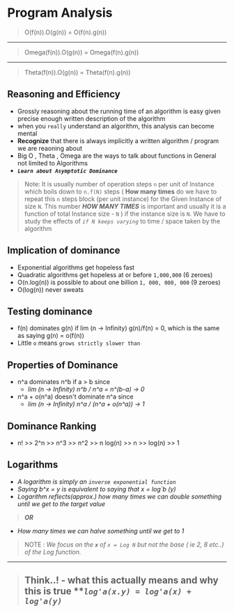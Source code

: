 # Program Analysis

> O(f(n)).O(g(n)) = O(f(n).g(n))

<hr/>

> Omega(f(n)).O(g(n)) = Omega(f(n).g(n))

<hr/>

> Theta(f(n)).O(g(n)) = Theta(f(n).g(n))

## Reasoning and Efficiency

- Grossly reasoning about the running time of an algorithm is easy
  given precise enough written description of the algorithm
- when you `really` understand an algorithm, this analysis can become mental
- **Recognize** that there is always implicitly a written algorithm / program we are reaoning about
- Big O , Theta , Omega are the ways to talk about functions in General not limited to Algorithms
- **_`Learn about Asymptotic Dominance`_**

> Note: It is usually number of operation steps `n` per unit of Instance which boils down to `n.f(N)` steps ( **How many times** do we have to repeat this `n` steps block (per unit instance) for the Given Instance of size `N`. This number **_HOW MANY TIMES_** is important and usually it is a function of total Instance size - `N` ) if the instance size is `N`. We have to study the effects of _`if N keeps varying`_ to time / space taken by the algorithm

## Implication of dominance

- Exponential algorithms get hopeless fast
- Quadratic algorithms get hopeless at or before `1,000,000` (6 zeroes)
- O(n.log(n)) is possible to about one billion `1, 000, 000, 000` (9 zeroes)
- O(log(n)) never sweats

## Testing dominance

- f(n) dominates g(n) if lim (n -> Infinity) g(n)/f(n) = 0,
  which is the same as saying g(n) = o(f(n))
- Little `o` means `grows strictly slower than`

## Properties of Dominance

- n^a dominates n^b if a > b since
  - _lim (n -> Infinity) n^b / n^a = n^(b-a) -> 0_
- n^a + o(n^a) doesn't dominate n^a since
  - _lim (n -> Infinity) n^a / (n^a + o(n^a)) -> 1_

## Dominance Ranking

- n! >> 2^n >> n^3 >> n^2 >> n log(n) >> n >> log(n) >> 1

## Logarithms

- _A logarithm is simply an `inverse exponential function`_
- _Saying b^x = y is equivalent to saying that x = log`b (y)_
- _Logarithm reflects(approx.) how many times we can double something until we get to the target value_

> ***OR***

- _How many times we can halve something until we get to 1_

> NOTE : _We focus on the **`x`** of `x = Log N` but not the base ( ie 2, 8 etc..) of the Log function._

<hr/>

> ## Think..! - what this **actually** means and **why this is true** \*\*_`log'a(x.y) = log'a(x) + log'a(y)`_
